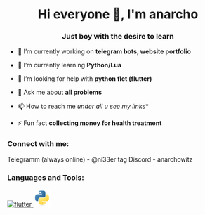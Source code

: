 <h1 align="center">Hi everyone 👋, I'm anarcho</h1>
<h3 align="center">Just boy with the desire to learn </h3>

- 🔭 I’m currently working on **telegram bots, website portfolio**

- 🌱 I’m currently learning **Python/Lua**

- 🤝 I’m looking for help with **python flet (flutter)**

- 💬 Ask me about **all problems**

- 📫 How to reach me *under all u see my links**

- ⚡ Fun fact **collecting money for health treatment**

<h3 align="left">Connect with me:</h3>
Telegramm (always online) - @ni33er tag
Discord - anarchowitz
<p align="left">
</p>

<h3 align="left">Languages and Tools:</h3>
<p align="left"> <a href="https://flutter.dev" target="_blank" rel="noreferrer"> <img src="https://www.vectorlogo.zone/logos/flutterio/flutterio-icon.svg" alt="flutter" width="40" height="40"/> </a> <a href="https://www.python.org" target="_blank" rel="noreferrer"> <img src="https://raw.githubusercontent.com/devicons/devicon/master/icons/python/python-original.svg" alt="python" width="40" height="40"/> </a> </p>
